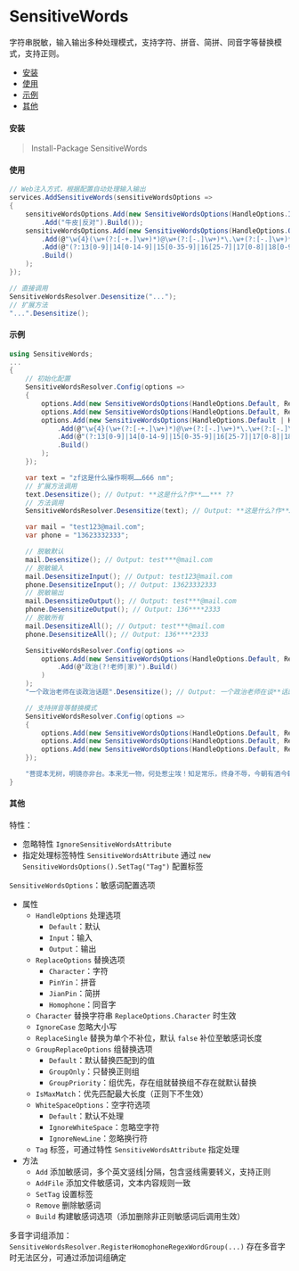 # SensitiveWords
字符串脱敏，输入输出多种处理模式，支持字符、拼音、简拼、同音字等替换模式，支持正则。
<!--TOC-->
- [安装](#安装)
- [使用](#使用)
- [示例](#示例)
- [其他](#其他)
<!--/TOC-->

#### 安装
> Install-Package SensitiveWords

#### 使用
```c#
// Web注入方式，根据配置自动处理输入输出
services.AddSensitiveWords(sensitiveWordsOptions =>
{
    sensitiveWordsOptions.Add(new SensitiveWordsOptions(HandleOptions.Input, ReplaceOptions.Character, "*", true, false, GroupReplaceOptions.GroupPriority)
        .Add("牛皮|反对").Build());
    sensitiveWordsOptions.Add(new SensitiveWordsOptions(HandleOptions.Output, ReplaceOptions.Character, "*", true, false, GroupReplaceOptions.GroupPriority)
        .Add(@"\w{4}(\w+(?:[-+.]\w+)*)@\w+(?:[-.]\w+)*\.\w+(?:[-.]\w+)*")
        .Add(@"(?:13[0-9]|14[0-14-9]|15[0-35-9]|16[25-7]|17[0-8]|18[0-9]|19[0-35-9])(\d{4})\d{4}")
		.Build()
    );
});

// 直接调用
SensitiveWordsResolver.Desensitize("...");
// 扩展方法
"...".Desensitize();

```

#### 示例
```c#
using SensitiveWords;
...
{
	// 初始化配置
	SensitiveWordsResolver.Config(options =>
	{
		options.Add(new SensitiveWordsOptions(HandleOptions.Default, ReplaceOptions.Character, "*", true).Add("啊啊|zf|666").Build());
		options.Add(new SensitiveWordsOptions(HandleOptions.Default, ReplaceOptions.Character, "?", true).Add("操|文|NM").Build());
		options.Add(new SensitiveWordsOptions(HandleOptions.Default | HandleOptions.Output, ReplaceOptions.Character, "*", true, groupReplaceOptions: GroupReplaceOptions.GroupPriority)
			.Add(@"\w{4}(\w+(?:[-+.]\w+)*)@\w+(?:[-.]\w+)*\.\w+(?:[-.]\w+)*")
			.Add(@"(?:13[0-9]|14[0-14-9]|15[0-35-9]|16[25-7]|17[0-8]|18[0-9]|19[0-35-9])(\d{4})\d{4}")
			.Build()
		);
	});

	var text = "zf这是什么操作啊啊……666 nm";
	// 扩展方法调用
	text.Desensitize(); // Output: **这是什么?作**……*** ??
	// 方法调用
	SensitiveWordsResolver.Desensitize(text); // Output: **这是什么?作**……*** ??

	var mail = "test123@mail.com";
	var phone = "13623332333";

	// 脱敏默认
	mail.Desensitize(); // Output: test***@mail.com
	// 脱敏输入
	mail.DesensitizeInput(); // Output: test123@mail.com
	phone.DesensitizeInput(); // Output: 13623332333
	// 脱敏输出
	mail.DesensitizeOutput(); // Output: test***@mail.com
	phone.DesensitizeOutput(); // Output: 136****2333
	// 脱敏所有
	mail.DesensitizeAll(); // Output: test***@mail.com
	phone.DesensitizeAll(); // Output: 136****2333

	SensitiveWordsResolver.Config(options =>
		options.Add(new SensitiveWordsOptions(HandleOptions.Default, ReplaceOptions.Character, "*", true, groupReplaceOptions: GroupReplaceOptions.GroupPriority)
			.Add(@"政治(?!老师|家)").Build()
		)
	);
	"一个政治老师在谈政治话题".Desensitize(); // Output: 一个政治老师在谈**话题

	// 支持拼音等替换模式
	SensitiveWordsResolver.Config(options =>
	{
		options.Add(new SensitiveWordsOptions(HandleOptions.Default, ReplaceOptions.PinYin, null, true, groupReplaceOptions: GroupReplaceOptions.GroupPriority).Add("尘埃|酒").Build());
		options.Add(new SensitiveWordsOptions(HandleOptions.Default, ReplaceOptions.JianPin, null, true, groupReplaceOptions: GroupReplaceOptions.GroupPriority).Add("菩提|本来").Build());
		options.Add(new SensitiveWordsOptions(HandleOptions.Default, ReplaceOptions.Homophone, null, true, groupReplaceOptions: GroupReplaceOptions.GroupPriority).Add("终身").Build());
	});

	"菩提本无树，明镜亦非台。本来无一物，何处惹尘埃！知足常乐，终身不辱，今朝有酒今朝醉，明日愁来明日愁。".Desensitize(); // Output: pt本无树，明镜亦非台。bl无一物，何处惹chenai！知足常乐，中伸不辱，今朝有jiu今朝醉，明日愁来明日愁。
}
```

#### 其他
特性：
- 忽略特性 `IgnoreSensitiveWordsAttribute`
- 指定处理标签特性 `SensitiveWordsAttribute` 通过 `new SensitiveWordsOptions().SetTag("Tag")` 配置标签

`SensitiveWordsOptions`：敏感词配置选项
- 属性
	- `HandleOptions` 处理选项
		- `Default`：默认
		- `Input`：输入
		- `Output`：输出
	- `ReplaceOptions` 替换选项
		- `Character`：字符
		- `PinYin`：拼音
		- `JianPin`：简拼
		- `Homophone`：同音字
	- `Character` 替换字符串 `ReplaceOptions.Character` 时生效
	- `IgnoreCase` 忽略大小写
	- `ReplaceSingle` 替换为单个不补位，默认 `false` 补位至敏感词长度
	- `GroupReplaceOptions` 组替换选项
		- `Default`：默认替换匹配到的值
		- `GroupOnly`：只替换正则组
		- `GroupPriority`：组优先，存在组就替换组不存在就默认替换
	- `IsMaxMatch`：优先匹配最大长度（正则下不生效）
	- `WhiteSpaceOptions`：空字符选项
    	- `Default`：默认不处理
    	- `IgnoreWhiteSpace`：忽略空字符
    	- `IgnoreNewLine`：忽略换行符
	- `Tag` 标签，可通过特性 `SensitiveWordsAttribute` 指定处理
- 方法
	- `Add` 添加敏感词，多个英文竖线|分隔，包含竖线需要转义，支持正则
	- `AddFile` 添加文件敏感词，文本内容规则一致
	- `SetTag` 设置标签
	- `Remove` 删除敏感词
	- `Build` 构建敏感词选项（添加删除非正则敏感词后调用生效）

多音字词组添加：`SensitiveWordsResolver.RegisterHomophoneRegexWordGroup(...)` 存在多音字时无法区分，可通过添加词组确定

